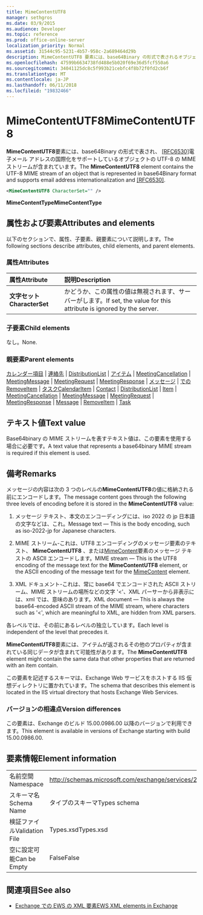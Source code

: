 ```yaml
---
title: MimeContentUTF8
manager: sethgros
ms.date: 03/9/2015
ms.audience: Developer
ms.topic: reference
ms.prod: office-online-server
localization_priority: Normal
ms.assetid: 31544c95-5231-4b57-958c-2a689464d29b
description: MimeContentUTF8 要素には、base64Binary の形式で表されるオブジェクトの UTF-8 の MIME ストリームが含まれているし、e メール アドレスの国際化をサポートし、[RFC6530]。
ms.openlocfilehash: 47599b6634738fd488e5b020f69e36d5fcf550a6
ms.sourcegitcommit: 34041125dc8c5f993b21cebfc4f8b72f0fd2cb6f
ms.translationtype: MT
ms.contentlocale: ja-JP
ms.lasthandoff: 06/11/2018
ms.locfileid: "19832466"
---
```

# <a name="mimecontentutf8"></a><span data-ttu-id="648b2-103">MimeContentUTF8</span><span class="sxs-lookup"><span data-stu-id="648b2-103">MimeContentUTF8</span></span>

<span data-ttu-id="648b2-104">**MimeContentUTF8**要素には、base64Binary の形式で表され、 [[RFC6530]](http://www.rfc-editor.org/rfc/rfc6530.txt)電子メール アドレスの国際化をサポートしているオブジェクトの UTF-8 の MIME ストリームが含まれています。</span><span class="sxs-lookup"><span data-stu-id="648b2-104">The **MimeContentUTF8** element contains the UTF-8 MIME stream of an object that is represented in base64Binary format and supports email address internationalization and [[RFC6530]](http://www.rfc-editor.org/rfc/rfc6530.txt).</span></span>
  
```XML
<MimeContentUTF8 CharacterSet="" />
```

 <span data-ttu-id="648b2-105">**MimeContentType**</span><span class="sxs-lookup"><span data-stu-id="648b2-105">**MimeContentType**</span></span>
## <a name="attributes-and-elements"></a><span data-ttu-id="648b2-106">属性および要素</span><span class="sxs-lookup"><span data-stu-id="648b2-106">Attributes and elements</span></span>

<span data-ttu-id="648b2-107">以下のセクションで、属性、子要素、親要素について説明します。</span><span class="sxs-lookup"><span data-stu-id="648b2-107">The following sections describe attributes, child elements, and parent elements.</span></span>
  
### <a name="attributes"></a><span data-ttu-id="648b2-108">属性</span><span class="sxs-lookup"><span data-stu-id="648b2-108">Attributes</span></span>

|<span data-ttu-id="648b2-109">**属性**</span><span class="sxs-lookup"><span data-stu-id="648b2-109">**Attribute**</span></span>|<span data-ttu-id="648b2-110">**説明**</span><span class="sxs-lookup"><span data-stu-id="648b2-110">**Description**</span></span>|
|:-----|:-----|
|<span data-ttu-id="648b2-111">**文字セット**</span><span class="sxs-lookup"><span data-stu-id="648b2-111">**CharacterSet**</span></span> <br/> |<span data-ttu-id="648b2-112">かどうか、この属性の値は無視されます、サーバーがします。</span><span class="sxs-lookup"><span data-stu-id="648b2-112">If set, the value for this attribute is ignored by the server.</span></span>  <br/> |
   
### <a name="child-elements"></a><span data-ttu-id="648b2-113">子要素</span><span class="sxs-lookup"><span data-stu-id="648b2-113">Child elements</span></span>

<span data-ttu-id="648b2-114">なし。</span><span class="sxs-lookup"><span data-stu-id="648b2-114">None.</span></span>
  
### <a name="parent-elements"></a><span data-ttu-id="648b2-115">親要素</span><span class="sxs-lookup"><span data-stu-id="648b2-115">Parent elements</span></span>

<span data-ttu-id="648b2-116">[カレンダー項目](calendaritem.md) | [連絡先](contact.md) | [DistributionList](distributionlist.md) | [アイテム](item.md) | [MeetingCancellation](meetingcancellation.md) | [MeetingMessage](meetingmessage.md) | [MeetingRequest](meetingrequest.md)  |  [MeetingResponse](meetingresponse.md) | [メッセージ](message-ex15websvcsotherref.md) | [での RemoveItem](removeitem.md) | [タスク](task.md)</span><span class="sxs-lookup"><span data-stu-id="648b2-116">[CalendarItem](calendaritem.md) | [Contact](contact.md) | [DistributionList](distributionlist.md) | [Item](item.md) | [MeetingCancellation](meetingcancellation.md) | [MeetingMessage](meetingmessage.md) | [MeetingRequest](meetingrequest.md) | [MeetingResponse](meetingresponse.md) | [Message](message-ex15websvcsotherref.md) | [RemoveItem](removeitem.md) | [Task](task.md)</span></span>
  
## <a name="text-value"></a><span data-ttu-id="648b2-117">テキスト値</span><span class="sxs-lookup"><span data-stu-id="648b2-117">Text value</span></span>

<span data-ttu-id="648b2-118">Base64binary の MIME ストリームを表すテキスト値は、この要素を使用する場合に必要です。</span><span class="sxs-lookup"><span data-stu-id="648b2-118">A text value that represents a base64binary MIME stream is required if this element is used.</span></span>
  
## <a name="remarks"></a><span data-ttu-id="648b2-119">備考</span><span class="sxs-lookup"><span data-stu-id="648b2-119">Remarks</span></span>

<span data-ttu-id="648b2-120">メッセージの内容は次の 3 つのレベルの**MimeContentUTF8**の値に格納される前にエンコードします。</span><span class="sxs-lookup"><span data-stu-id="648b2-120">The message content goes through the following three levels of encoding before it is stored in the **MimeContentUTF8** value:</span></span> 
  
1. <span data-ttu-id="648b2-121">メッセージ テキスト、本文のエンコーディングには、iso 2022 の jp 日本語の文字などは、これ。</span><span class="sxs-lookup"><span data-stu-id="648b2-121">Message text — This is the body encoding, such as iso-2022-jp for Japanese characters.</span></span>
    
2. <span data-ttu-id="648b2-122">MIME ストリーム-これは、UTF8 エンコーディングのメッセージ要素のテキスト、 **MimeContentUTF8** 、または[MimeContent](mimecontent.md)要素のメッセージ テキストの ASCII エンコードします。</span><span class="sxs-lookup"><span data-stu-id="648b2-122">MIME stream — This is the UTF8 encoding of the message text for the **MimeContentUTF8** element, or the ASCII encoding of the message text for the [MimeContent](mimecontent.md) element.</span></span> 
    
3. <span data-ttu-id="648b2-123">XML ドキュメント-これは、常に base64 でエンコードされた ASCII ストリーム、MIME ストリームの場所などの文字 '\<'、XML パーサーから非表示には、xml では、意味のあります。</span><span class="sxs-lookup"><span data-stu-id="648b2-123">XML document — This is always the base64-encoded ASCII stream of the MIME stream, where characters such as '\<', which are meaningful to XML, are hidden from XML parsers.</span></span>
    
<span data-ttu-id="648b2-124">各レベルでは、その前にあるレベルの独立しています。</span><span class="sxs-lookup"><span data-stu-id="648b2-124">Each level is independent of the level that precedes it.</span></span>
  
<span data-ttu-id="648b2-125">**MimeContentUTF8**要素には、アイテムが返されるその他のプロパティが含まれている同じデータが含まれて可能性があります。</span><span class="sxs-lookup"><span data-stu-id="648b2-125">The **MimeContentUTF8** element might contain the same data that other properties that are returned with an item contain.</span></span> 
  
<span data-ttu-id="648b2-126">この要素を記述するスキーマは、Exchange Web サービスをホストする IIS 仮想ディレクトリに置かれています。</span><span class="sxs-lookup"><span data-stu-id="648b2-126">The schema that describes this element is located in the IIS virtual directory that hosts Exchange Web Services.</span></span>
  
### <a name="version-differences"></a><span data-ttu-id="648b2-127">バージョンの相違点</span><span class="sxs-lookup"><span data-stu-id="648b2-127">Version differences</span></span>

<span data-ttu-id="648b2-128">この要素は、Exchange のビルド 15.00.0986.00 以降のバージョンで利用できます。</span><span class="sxs-lookup"><span data-stu-id="648b2-128">This element is available in versions of Exchange starting with build 15.00.0986.00.</span></span>
  
## <a name="element-information"></a><span data-ttu-id="648b2-129">要素情報</span><span class="sxs-lookup"><span data-stu-id="648b2-129">Element information</span></span>

|||
|:-----|:-----|
|<span data-ttu-id="648b2-130">名前空間</span><span class="sxs-lookup"><span data-stu-id="648b2-130">Namespace</span></span>  <br/> |http://schemas.microsoft.com/exchange/services/2006/types  <br/> |
|<span data-ttu-id="648b2-131">スキーマ名</span><span class="sxs-lookup"><span data-stu-id="648b2-131">Schema Name</span></span>  <br/> |<span data-ttu-id="648b2-132">タイプのスキーマ</span><span class="sxs-lookup"><span data-stu-id="648b2-132">Types schema</span></span>  <br/> |
|<span data-ttu-id="648b2-133">検証ファイル</span><span class="sxs-lookup"><span data-stu-id="648b2-133">Validation File</span></span>  <br/> |<span data-ttu-id="648b2-134">Types.xsd</span><span class="sxs-lookup"><span data-stu-id="648b2-134">Types.xsd</span></span>  <br/> |
|<span data-ttu-id="648b2-135">空に設定可能</span><span class="sxs-lookup"><span data-stu-id="648b2-135">Can be Empty</span></span>  <br/> |<span data-ttu-id="648b2-136">False</span><span class="sxs-lookup"><span data-stu-id="648b2-136">False</span></span>  <br/> |
   
## <a name="see-also"></a><span data-ttu-id="648b2-137">関連項目</span><span class="sxs-lookup"><span data-stu-id="648b2-137">See also</span></span>



- [<span data-ttu-id="648b2-138">Exchange での EWS の XML 要素</span><span class="sxs-lookup"><span data-stu-id="648b2-138">EWS XML elements in Exchange</span></span>](ews-xml-elements-in-exchange.md)


